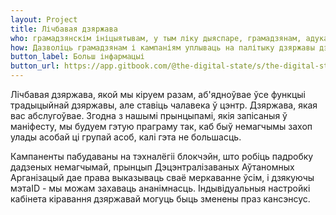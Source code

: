 ```yaml
---
layout: Project
title: Лічбавая дзяржава
who: грамадзянскім ініцыятывам, у тым ліку дыяспаре, грамадзянам, адукацыйным установам, бізнэсам, прадпрыемствам, сродкам масавай інфармацыі
how: Дазволіць грамадзянам і кампаніям уплываць на палітыку дзяржавы дэмакратычнымі сродкамі. 
button_label: Больш інфармацыі
button_url: https://app.gitbook.com/@the-digital-state/s/the-digital-state/
---
```

Лічбавая дзяржава, якой мы кіруем разам, аб'ядноўвае ўсе функцыі традыцыйнай дзяржавы, але ставіць чалавека ў цэнтр. Дзяржава, якая вас абслугоўвае. Згодна з нашымі прынцыпамі, якія запісаныя ў маніфесту, мы будуем гэтую праграму так, каб быў немагчымы захоп улады асобай ці групай асоб, калі гэта не большасць.

Кампаненты пабудаваны на тэхналёгіі блокчэйн, што робіць падробку дадзеных немагчымай, прынцып Дэцэнтралізаваных Аўтаномных Арганізацый дае права выказываць сваё меркаванне ўсім, і дзякуючы мэтаID - мы можам захаваць ананімнасць. Індывідуальныя настройкі кабінета кіравання дзяржавай могуць быць зменены праз кансэнсус. 

